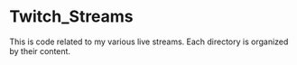 # Twitch_Streams
This is code related to my various live streams. Each directory is organized by their content.
